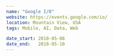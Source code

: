 ```yaml
---
name: "Google I/O"
website: https://events.google.com/io/
location: Mountain View, USA
tags: Mobile, AI, Data, Web

date_start: 2018-05-08
date_end:   2018-05-10
---
```


